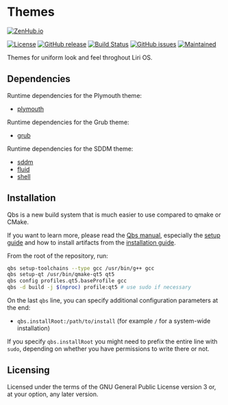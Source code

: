 Themes
======

[![ZenHub.io](https://img.shields.io/badge/supercharged%20by-zenhub.io-blue.svg)](https://zenhub.io)

[![License](https://img.shields.io/badge/license-GPLv3.0-blue.svg)](https://www.gnu.org/licenses/gpl-3.0.html)
[![GitHub release](https://img.shields.io/github/release/lirios/themes.svg)](https://github.com/lirios/themes)
[![Build Status](https://travis-ci.org/lirios/themes.svg?branch=develop)](https://travis-ci.org/lirios/themes)
[![GitHub issues](https://img.shields.io/github/issues/lirios/themes.svg)](https://github.com/lirios/themes/issues)
[![Maintained](https://img.shields.io/maintenance/yes/2017.svg)](https://github.com/lirios/themes/commits/develop)

Themes for uniform look and feel throghout Liri OS.

## Dependencies

Runtime dependencies for the Plymouth theme:

 * [plymouth](https://cgit.freedesktop.org/plymouth/)

Runtime dependencies for the Grub theme:

 * [grub](http://savannah.gnu.org/git/?group=grub)

Runtime dependencies for the SDDM theme:

 * [sddm](https://github.com/sddm/sddm)
 * [fluid](https://github.com/lirios/fluid)
 * [shell](https://github.com/lirios/shell)

## Installation

Qbs is a new build system that is much easier to use compared to qmake or CMake.

If you want to learn more, please read the [Qbs manual](http://doc.qt.io/qbs/index.html),
especially the [setup guide](http://doc.qt.io/qbs/configuring.html) and how to install artifacts
from the [installation guide](http://doc.qt.io/qbs/installing-files.html).

From the root of the repository, run:

```sh
qbs setup-toolchains --type gcc /usr/bin/g++ gcc
qbs setup-qt /usr/bin/qmake-qt5 qt5
qbs config profiles.qt5.baseProfile gcc
qbs -d build -j $(nproc) profile:qt5 # use sudo if necessary
```

On the last `qbs` line, you can specify additional configuration parameters at the end:

 * `qbs.installRoot:/path/to/install` (for example `/` for a system-wide installation)

If you specify `qbs.installRoot` you might need to prefix the entire line with `sudo`,
depending on whether you have permissions to write there or not.

## Licensing

Licensed under the terms of the GNU General Public License version 3 or,
at your option, any later version.
